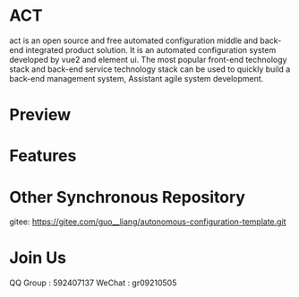 # ACT
act is an open source and free automated configuration middle and back-end integrated product solution. It is an automated configuration system developed by vue2 and element ui. The most popular front-end technology stack and back-end service technology stack can be used to quickly build a back-end management system, Assistant agile system development.
# Preview

# Features

# Other Synchronous Repository

gitee: https://gitee.com/guo__liang/autonomous-configuration-template.git

# Join Us
QQ Group : 592407137  WeChat : gr09210505